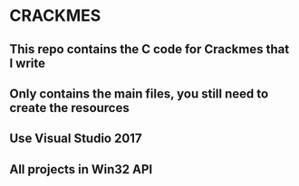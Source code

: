 # CRACKMES
## This repo contains the C code for Crackmes that I write
## Only contains the main files, you still need to create the resources
## Use Visual Studio 2017 
## All projects in Win32 API
